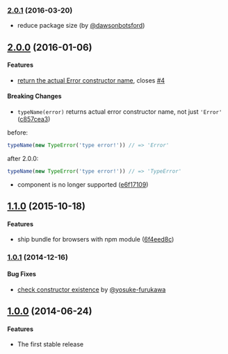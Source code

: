 ### [2.0.1](https://github.com/twada/type-name/releases/tag/v2.0.1) (2016-03-20)


  * reduce package size (by [@dawsonbotsford](https://github.com/dawsonbotsford))


## [2.0.0](https://github.com/twada/type-name/releases/tag/v2.0.0) (2016-01-06)


#### Features

  * [return the actual Error constructor name](https://github.com/twada/type-name/pull/5), closes [#4](https://github.com/twada/type-name/issues/4)


#### Breaking Changes

  * `typeName(error)` returns actual error constructor name, not just `'Error'` ([c857cea3](https://github.com/twada/type-name/commit/c857cea3d79523105f3aa14552df8bd3267a88cb))

before:
```js
typeName(new TypeError('type error!')) // => 'Error'
```

after 2.0.0:
```js
typeName(new TypeError('type error!')) // => 'TypeError'
```

  * component is no longer supported ([e6f17109](https://github.com/twada/type-name/commit/e6f17109b6aece2e6f535d2918794fd9094628f8))


## [1.1.0](https://github.com/twada/type-name/releases/tag/v1.1.0) (2015-10-18)


#### Features

  * ship bundle for browsers with npm module ([6f4eed8c](https://github.com/twada/type-name/commit/6f4eed8c2305b828c51c4dc655a6044047ace0da))


### [1.0.1](https://github.com/twada/type-name/releases/tag/v1.0.1) (2014-12-16)


#### Bug Fixes

  * [check constructor existence](https://github.com/twada/type-name/pull/3) by [@yosuke-furukawa](https://github.com/yosuke-furukawa)


## [1.0.0](https://github.com/twada/type-name/releases/tag/v1.0.0) (2014-06-24)


#### Features

  * The first stable release
